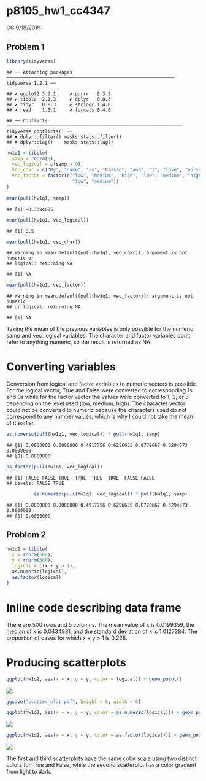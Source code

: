 p8105\_hw1\_cc4347
================
CC
9/18/2019

## Problem 1

``` r
library(tidyverse)
```

    ## ── Attaching packages ───────────────────────────────────────────────────────────── tidyverse 1.2.1 ──

    ## ✔ ggplot2 3.2.1     ✔ purrr   0.3.2
    ## ✔ tibble  2.1.3     ✔ dplyr   0.8.3
    ## ✔ tidyr   0.8.3     ✔ stringr 1.4.0
    ## ✔ readr   1.3.1     ✔ forcats 0.4.0

    ## ── Conflicts ──────────────────────────────────────────────────────────────── tidyverse_conflicts() ──
    ## ✖ dplyr::filter() masks stats::filter()
    ## ✖ dplyr::lag()    masks stats::lag()

``` r
hw1q1 = tibble(
  samp = rnorm(8),
  vec_logical = c(samp > 0),
  vec_char = c("My", "name", "is", "Cassie", "and", "I", "love", "horses"),
  vec_factor = factor(c("low", "medium", "high", "low", "medium", "high",
                        "low", "medium"))
)

mean(pull(hw1q1, samp))
```

    ## [1] -0.3394695

``` r
mean(pull(hw1q1, vec_logical))
```

    ## [1] 0.5

``` r
mean(pull(hw1q1, vec_char))
```

    ## Warning in mean.default(pull(hw1q1, vec_char)): argument is not numeric or
    ## logical: returning NA

    ## [1] NA

``` r
mean(pull(hw1q1, vec_factor))
```

    ## Warning in mean.default(pull(hw1q1, vec_factor)): argument is not numeric
    ## or logical: returning NA

    ## [1] NA

Taking the mean of the previous variables is only possible for the
numeric samp and vec\_logical variables. The character and factor
variables don’t refer to anything numeric, so the result is returned as
NA.

# Converting variables

Conversion from logical and factor variables to numeric vectors is
possible. For the logical vector, True and False were converted to
corresponding 1s and 0s while for the factor vector the values were
converted to 1, 2, or 3 depending on the level used (low, medium, high).
The character vector could not be converted to numeric because the
characters used do not correspond to any number values, which is why I
could not take the mean of it
    earlier.

``` r
as.numeric(pull(hw1q1, vec_logical)) * pull(hw1q1, samp)
```

    ## [1] 0.0000000 0.0000000 0.4917756 0.6256655 0.8770667 0.5294373 0.0000000
    ## [8] 0.0000000

``` r
as.factor(pull(hw1q1, vec_logical))
```

    ## [1] FALSE FALSE TRUE  TRUE  TRUE  TRUE  FALSE FALSE
    ## Levels: FALSE TRUE

``` r
          as.numeric(pull(hw1q1, vec_logical)) * pull(hw1q1, samp)
```

    ## [1] 0.0000000 0.0000000 0.4917756 0.6256655 0.8770667 0.5294373 0.0000000
    ## [8] 0.0000000

## Problem 2

``` r
hw1q2 = tibble(
  x = rnorm(500),
  y = rnorm(500),
  logical = c(x + y > 1),
  as.numeric(logical),
  as.factor(logical)
)
```

# Inline code describing data frame

There are 500 rows and 5 columns. The mean value of x is 0.0199359, the
median of x is 0.0434831, and the standard deviation of x is 1.0127384.
The proportion of cases for which x + y \> 1 is
0.228.

# Producing scatterplots

``` r
ggplot(hw1q2, aes(x = x, y = y, color = logical)) + geom_point()
```

![](p8105_hw1_cc4347_files/figure-gfm/unnamed-chunk-5-1.png)<!-- -->

``` r
ggsave("scatter_plot.pdf", height = 6, width = 6)
```

``` r
ggplot(hw1q2, aes(x = x, y = y, color = as.numeric(logical))) + geom_point()
```

![](p8105_hw1_cc4347_files/figure-gfm/unnamed-chunk-6-1.png)<!-- -->

``` r
ggplot(hw1q2, aes(x = x, y = y, color = as.factor(logical))) + geom_point()
```

![](p8105_hw1_cc4347_files/figure-gfm/unnamed-chunk-7-1.png)<!-- -->

The first and third scatterplots have the same color scale using two
distinct colors for True and False, while the second scatterplot has a
color gradient from light to dark.
